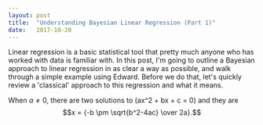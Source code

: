 ```yaml
---
layout: post
title:  "Understanding Bayesian Linear Regression (Part 1)"
date:   2017-10-20
---
```

Linear regression is a basic statistical tool that pretty much anyone who has worked with data is familiar with. In this post, I'm going to outline a Bayesian approach to linear regression in as clear a way as possible, and walk through a simple example using Edward. Before we do that, let's quickly review a 'classical' approach to this regression and what it means.

When $a \ne 0$, there are two solutions to \(ax^2 + bx + c = 0\) and they are
$$x = {-b \pm \sqrt{b^2-4ac} \over 2a}.$$
